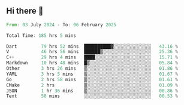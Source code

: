 ## Hi there 👋

<!--START_SECTION:waka-->

```rust
From: 03 July 2024 - To: 06 February 2025

Total Time: 185 hrs 5 mins

Dart         79 hrs 52 mins  ██████████▓░░░░░░░░░░░░░░   43.16 %
V            46 hrs 56 mins  ██████▒░░░░░░░░░░░░░░░░░░   25.36 %
C++          29 hrs 4 mins   ████░░░░░░░░░░░░░░░░░░░░░   15.71 %
Markdown     10 hrs 48 mins  █▒░░░░░░░░░░░░░░░░░░░░░░░   05.84 %
Other        3 hrs 26 mins   ▒░░░░░░░░░░░░░░░░░░░░░░░░   01.86 %
YAML         3 hrs 5 mins    ▒░░░░░░░░░░░░░░░░░░░░░░░░   01.67 %
Go           2 hrs 58 mins   ▒░░░░░░░░░░░░░░░░░░░░░░░░   01.61 %
CMake        2 hrs           ▒░░░░░░░░░░░░░░░░░░░░░░░░   01.09 %
JSON         1 hr 36 mins    ▒░░░░░░░░░░░░░░░░░░░░░░░░   00.86 %
Text         58 mins         ░░░░░░░░░░░░░░░░░░░░░░░░░   00.53 %
```

<!--END_SECTION:waka-->

<!--
**mathiskakal/mathiskakal** is a ✨ _special_ ✨ repository because its `README.md` (this file) appears on your GitHub profile.

Here are some ideas to get you started:

- 🔭 I’m currently working on ...
- 🌱 I’m currently learning ...
- 👯 I’m looking to collaborate on ...
- 🤔 I’m looking for help with ...
- 💬 Ask me about ...
- 📫 How to reach me: ...
- 😄 Pronouns: ...
- ⚡ Fun fact: ...
-->
